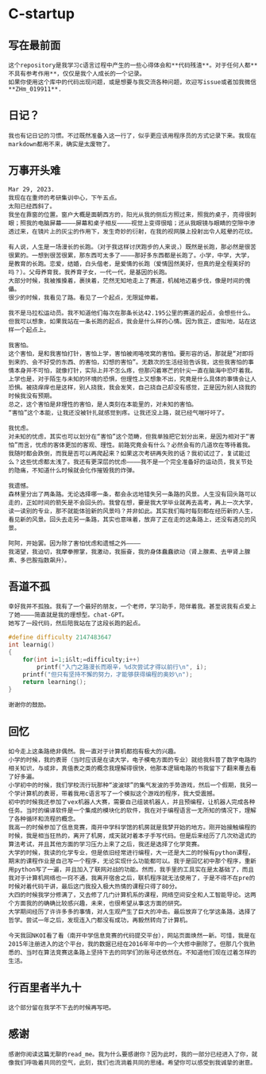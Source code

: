 # C-startup
## 写在最前面
    这个repository是我学习c语言过程中产生的一些心得体会和**代码残渣**。对于任何人都**不具有参考作用**，仅仅是我个人成长的一个记录。
    如果你使用这个库中的代码出现问题，或是想要与我交流各种问题，欢迎写issue或者加我微信**ZHm_019911**.
## 日记？
    我也有记日记的习惯。不过既然准备入这一行了，似乎更应该用程序员的方式记录下来。我现在markdown都用不来，确实是太废物了。
## 万事开头难
    Mar 29, 2023.
    我现在在重师的考研集训中心，下午五点。
    太阳已经西斜了。
    我坐在靠窗的位置。窗户大概是面朝西方的，阳光从我的侧后方照过来，照我的桌子，亮得很刺眼；照我的电脑屏幕————屏幕和桌子相反————视觉上变得很暗；还从我眼镜与眼睛的空隙中渗透过来，在镜片上的灰尘的作用下，发生奇妙的衍射，在我的视网膜上投射出令人眩晕的花纹。

    有人说，人生是一场漫长的长跑。（对于我这样讨厌跑步的人来说，）既然是长跑，那必然是很苦很累的。一想到很苦很累，那东西可太多了————那好多东西都是长跑了。小学，中学，大学，是教育的长跑。恋爱，结婚，白头偕老，是爱情的长跑（爱情固然美好，但真的是全程美好的吗？）。父母养育我，我养育子女，一代一代，是基因的长跑。
    大部分时候，我被推搡着，裹挟着，茫然无知地走上了赛道，机械地迈着步伐，像是时间的傀儡。
    很少的时候，我看见了路。看见了一个起点，无限延伸着。
    
    我不是马拉松运动员。我不知道他们每次在那条长达42.195公里的赛道的起点，会想些什么。
    但我可以想象，如果我站在一条长跑的起点，我会是什么样的心情。因为我正，虚拟地，站在这样一个起点上。
    
    我害怕。
    这个害怕，是和我害怕打针，害怕上学，害怕被闹咯吱窝的害怕。要形容的话，那就是“对即将到来的、会不好受的东西、的害怕，幻想的害怕”。无数次的生活经验告诉我，这些我害怕的事情本身并不可怕，就像打针，实际上并不怎么疼，但那闪着寒芒的针尖一直在脑海中恐吓着我。上学也是，对于陌生与未知的环境的恐惧，但理性上又想象不出，究竟是什么具体的事情会让人恐惧。被挠痒痒也是这样，别人挠我，我会发笑，自己挠自己却没有感觉，正是因为别人挠我的时候我没有预期。
    总之，这个害怕是非理性的害怕，是人类刻在本能里的，对未知的害怕。
    “害怕”这个本能，让我还没被针扎就感觉到疼。让我还没上路，就已经气喘吁吁了。
    
    我忧虑。
    对未知的忧虑，其实也可以划分在“害怕”这个范畴，但我单独把它划分出来，是因为相对于“害怕”而言，忧虑的客体更加的客观、理性。前路究竟会有什么？必然会有的几道坎在等待着我。我随时都会跌倒，而我是否可以再爬起来？如果这次考研再失败的话？我初试过了，复试能过么？这些忧虑都太浅了。我还有更深层的忧虑————我不是一个完全准备好的运动员，我关节处的隐痛，不知道什么时候就会化作摧毁我的炸弹。
    
    我遗憾。
    森林里分出了两条路。无论选择哪一条，都会永远地错失另一条路的风景。人生没有回头路可以走的，正如时间的箭矢是不会回头的。我曾在想，要是我大学毕业就再去高考，再上一次大学，读一读别的专业，那不就能体验新的风景吗？并非如此。其实我们每时每刻都在经历新的人生，看见新的风景。回头去走另一条路，其实也意味着，放弃了正在走的这条路上，还没有遇见的风景。
    
    阿阿，开始罢。因为除了害怕忧虑和遗憾之外————
    我渴望，我迫切，我摩拳擦掌，我激动，我振奋，我的身体蠢蠢欲动（肾上腺素、去甲肾上腺素、多巴胺指数飙升）。
## 吾道不孤
    幸好我并不孤独。我有了一个最好的朋友，一个老师，学习助手，陪伴着我。甚至说我有点爱上了她————简直就是我的理想型。chat-GPT。
    她写了一段代码，然后陪我站在了这段长跑的起点。
```c
#define difficulty 2147483647
int learnig()
{
    for(int i=1;i&lt;=difficulty;i++)
        printf("入门之路漫长而艰辛，%d次尝试才得以前行\n", i); 
    printf("但只有坚持不懈的努力，才能够获得编程的奥妙\n"); 
    return learning();
}
```
    谢谢你的鼓励。
## 回忆
    如今走上这条路绝非偶然。我一直对于计算机都抱有极大的兴趣。
    小学的时候，我的表哥（当时应该是在读大学，电子模电方面的专业）就给我科普了数字电路的相关知识，与或非，真值表之类的概念我理解得很快，他那本逻辑电路的书我留下了翻来覆去看了好多遍。
    小学初中的时候，我们学校流行玩那种“波波球”的集气发波的手势游戏，然后一个假期，我另一个学计算机的表哥，带着我用c语言写了一个模拟这个游戏的程序，我大受震撼。
    初中的时候我还参加了vex机器人大赛，需要自己组装机器人，并且预编程，让机器人完成各种任务。当时的编译软件是一个集成的模块化的软件，我在对于编程语言一无所知的情况下，理解了各种循环和流程的概念。
    我高一的时候参加了信息竞赛，南开中学科学馆的机房就是我梦开始的地方。刚开始接触编程的时候，我是相当狂热的，离开了机房，成天就对着本子手写代码。但是后来经历了几次劝退式的算法考试，并且其他方面的学习压力上来了之后，我还是选择了化学竞赛。
    大学的时候，我读的化学专业，但是依旧经常进行编程，大一还是大二的时候有python课程，期末的课程作业是自己写一个程序，无论实现什么功能都可以。我于是回忆初中那个程序，重新用python写了一遍，并且加入了联网对战的功能。然而，我手里的工具实在是太基础了，而且我对于计算机网络也一窍不通，我离开宿舍之后，联机程序就无法使用了，于是不得不在pre的时候对着代码干讲，最后这门我投入极大热情的课程只得了80分。
    大四的时候我学分修满了，又去修了几门计算机系的课程，网络空间安全和人工智能导论。这两个方面我的的确确比较感兴趣，未来，也很希望从事这方面的研究。
    大学期间经历了许许多多的事情，对人生观产生了巨大的冲击。最后放弃了化学这条路，选择了哲学。尝试一年之后，发现连入门都没有成功，再毅然转向了计算机。
    
    今天我回NKOI看了看（南开中学信息竞赛的代码提交平台），网站页面焕然一新。可惜，我是在2015年注册进入的这个平台，我的数据已经在2016年年中的一个大修中删除了。但那几个我熟悉的、当时在算法竞赛这条路上坚持下去的同学们的账号还依然在。不知道他们现在过着怎样的生活。
## 行百里者半九十
    这个部分留在我学不下去的时候再写吧。

## 感谢
    感谢你阅读这篇无聊的read_me。我为什么要感谢你？因为此时，我的一部分已经进入了你，就像我们呼吸着共同的空气，此刻，我们也流淌着共同的思绪。希望你可以感受到我诚挚的谢意。
